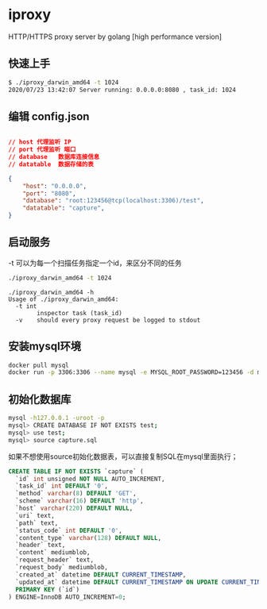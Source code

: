 # iproxy
HTTP/HTTPS proxy server by golang [high performance version]

## 快速上手

```bash
$ ./iproxy_darwin_amd64 -t 1024
2020/07/23 13:42:07 Server running: 0.0.0.0:8080 , task_id: 1024
```

## 编辑 config.json
```json

// host 代理监听 IP
// port 代理监听 端口
// database   数据库连接信息
// datatable  数据存储的表

{
    "host": "0.0.0.0", 
    "port": "8080",    
    "database": "root:123456@tcp(localhost:3306)/test", 
    "datatable": "capture",
}
```

## 启动服务

-t 可以为每一个扫描任务指定一个id，来区分不同的任务

```bash
./iproxy_darwin_amd64 -t 1024
```

```
./iproxy_darwin_amd64 -h
Usage of ./iproxy_darwin_amd64:
  -t int
    	inspector task (task_id)
  -v	should every proxy request be logged to stdout
```

## 安装mysql环境

```bash
docker pull mysql
docker run -p 3306:3306 --name mysql -e MYSQL_ROOT_PASSWORD=123456 -d mysql
```

## 初始化数据库

```bash
mysql -h127.0.0.1 -uroot -p
mysql> CREATE DATABASE IF NOT EXISTS test;
mysql> use test;
mysql> source capture.sql
```

如果不想使用source初始化数据表，可以直接复制SQL在mysql里面执行；

```sql
CREATE TABLE IF NOT EXISTS `capture` (
  `id` int unsigned NOT NULL AUTO_INCREMENT,
  `task_id` int DEFAULT '0',
  `method` varchar(8) DEFAULT 'GET',
  `scheme` varchar(16) DEFAULT 'http',
  `host` varchar(220) DEFAULT NULL,
  `uri` text,
  `path` text,
  `status_code` int DEFAULT '0',
  `content_type` varchar(128) DEFAULT NULL,
  `header` text,
  `content` mediumblob,
  `request_header` text,
  `request_body` mediumblob,
  `created_at` datetime DEFAULT CURRENT_TIMESTAMP,
  `updated_at` datetime DEFAULT CURRENT_TIMESTAMP ON UPDATE CURRENT_TIMESTAMP,
  PRIMARY KEY (`id`)
) ENGINE=InnoDB AUTO_INCREMENT=0;
```




